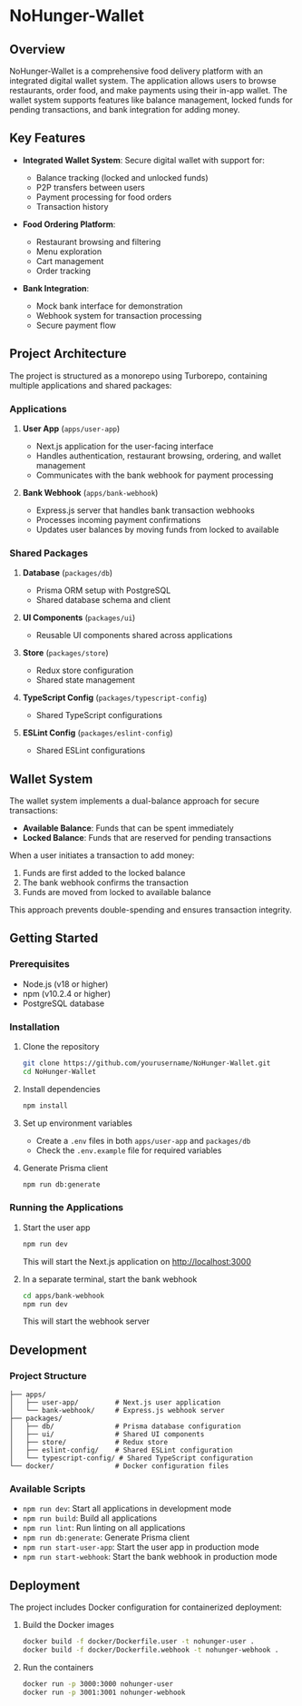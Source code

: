 # NoHunger-Wallet

## Overview

NoHunger-Wallet is a comprehensive food delivery platform with an integrated digital wallet system. The application allows users to browse restaurants, order food, and make payments using their in-app wallet. The wallet system supports features like balance management, locked funds for pending transactions, and bank integration for adding money.

## Key Features

- **Integrated Wallet System**: Secure digital wallet with support for:
  - Balance tracking (locked and unlocked funds)
  - P2P transfers between users
  - Payment processing for food orders
  - Transaction history

- **Food Ordering Platform**:
  - Restaurant browsing and filtering
  - Menu exploration
  - Cart management
  - Order tracking

- **Bank Integration**:
  - Mock bank interface for demonstration
  - Webhook system for transaction processing
  - Secure payment flow

## Project Architecture

The project is structured as a monorepo using Turborepo, containing multiple applications and shared packages:

### Applications

1. **User App** (`apps/user-app`)
   - Next.js application for the user-facing interface
   - Handles authentication, restaurant browsing, ordering, and wallet management
   - Communicates with the bank webhook for payment processing

2. **Bank Webhook** (`apps/bank-webhook`)
   - Express.js server that handles bank transaction webhooks
   - Processes incoming payment confirmations
   - Updates user balances by moving funds from locked to available

### Shared Packages

1. **Database** (`packages/db`)
   - Prisma ORM setup with PostgreSQL
   - Shared database schema and client

2. **UI Components** (`packages/ui`)
   - Reusable UI components shared across applications

3. **Store** (`packages/store`)
   - Redux store configuration
   - Shared state management

4. **TypeScript Config** (`packages/typescript-config`)
   - Shared TypeScript configurations

5. **ESLint Config** (`packages/eslint-config`)
   - Shared ESLint configurations

## Wallet System

The wallet system implements a dual-balance approach for secure transactions:

- **Available Balance**: Funds that can be spent immediately
- **Locked Balance**: Funds that are reserved for pending transactions

When a user initiates a transaction to add money:

1. Funds are first added to the locked balance
2. The bank webhook confirms the transaction
3. Funds are moved from locked to available balance

This approach prevents double-spending and ensures transaction integrity.

## Getting Started

### Prerequisites

- Node.js (v18 or higher)
- npm (v10.2.4 or higher)
- PostgreSQL database

### Installation

1. Clone the repository

   ```bash
   git clone https://github.com/yourusername/NoHunger-Wallet.git
   cd NoHunger-Wallet
   ```

2. Install dependencies

   ```bash
   npm install
   ```

3. Set up environment variables
   - Create a `.env` files in both `apps/user-app` and `packages/db`
   - Check the `.env.example` file for required variables

4. Generate Prisma client

   ```bash
   npm run db:generate
   ```

### Running the Applications

1. Start the user app

   ```bash
   npm run dev
   ```

   This will start the Next.js application on <http://localhost:3000>

2. In a separate terminal, start the bank webhook

   ```bash
   cd apps/bank-webhook
   npm run dev
   ```

   This will start the webhook server

## Development

### Project Structure

```
├── apps/
│   ├── user-app/         # Next.js user application
│   └── bank-webhook/     # Express.js webhook server
├── packages/
│   ├── db/               # Prisma database configuration
│   ├── ui/               # Shared UI components
│   ├── store/            # Redux store
│   ├── eslint-config/    # Shared ESLint configuration
│   └── typescript-config/ # Shared TypeScript configuration
└── docker/               # Docker configuration files
```

### Available Scripts

- `npm run dev`: Start all applications in development mode
- `npm run build`: Build all applications
- `npm run lint`: Run linting on all applications
- `npm run db:generate`: Generate Prisma client
- `npm run start-user-app`: Start the user app in production mode
- `npm run start-webhook`: Start the bank webhook in production mode

## Deployment

The project includes Docker configuration for containerized deployment:

1. Build the Docker images

   ```bash
   docker build -f docker/Dockerfile.user -t nohunger-user .
   docker build -f docker/Dockerfile.webhook -t nohunger-webhook .
   ```

2. Run the containers

   ```bash
   docker run -p 3000:3000 nohunger-user
   docker run -p 3001:3001 nohunger-webhook
   ```
